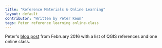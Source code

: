 ```yaml
---
title: "Reference Materials & Online Learning"
layout: default
contributor: "Written by Peter Keum"
tags: Peter reference learning online-class
---
```


Peter's [blog post](http://psqgis.org/blog/2016/02/06/Reference-Materials) from February 2016 with a list of QGIS references and one online class.
